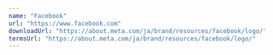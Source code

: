 ```yaml
---
name: "Facebook"
url: "https://www.facebook.com"
downloadUrl: "https://about.meta.com/ja/brand/resources/facebook/logo/"
termsUrl: "https://about.meta.com/ja/brand/resources/facebook/logo/"
---
```

